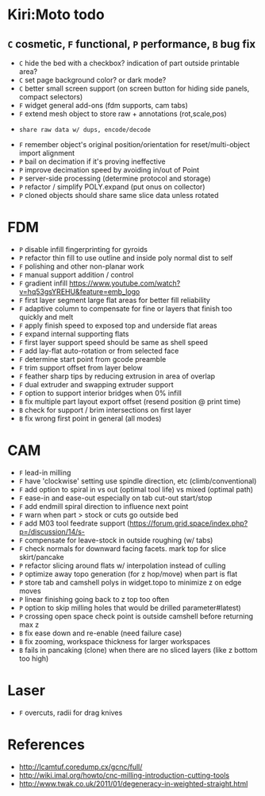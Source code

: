 # Kiri:Moto todo

## `C` cosmetic, `F` functional, `P` performance, `B` bug fix

* `C` hide the bed with a checkbox? indication of part outside printable area?
* `C` set page background color? or dark mode?
* `C` better small screen support (on screen button for hiding side panels, compact selectors)
* `F` widget general add-ons (fdm supports, cam tabs)
* `F` extend mesh object to store raw + annotations (rot,scale,pos)
*     share raw data w/ dups, encode/decode
* `F` remember object's original position/orientation for reset/multi-object import alignment
* `P` bail on decimation if it's proving ineffective
* `P` improve decimation speed by avoiding in/out of Point
* `P` server-side processing (determine protocol and storage)
* `P` refactor / simplify POLY.expand (put onus on collector)
* `P` cloned objects should share same slice data unless rotated

# FDM

* `P` disable infill fingerprinting for gyroids
* `P` refactor thin fill to use outline and inside poly normal dist to self
* `F` polishing and other non-planar work
* `F` manual support addition / control
* `F` gradient infill https://www.youtube.com/watch?v=hq53gsYREHU&feature=emb_logo
* `F` first layer segment large flat areas for better fill reliability
* `F` adaptive column to compensate for fine or layers that finish too quickly and melt
* `F` apply finish speed to exposed top and underside flat areas
* `F` expand internal supporting flats
* `F` first layer support speed should be same as shell speed
* `F` add lay-flat auto-rotation or from selected face
* `F` determine start point from gcode preamble
* `F` trim support offset from layer below
* `F` feather sharp tips by reducing extrusion in area of overlap
* `F` dual extruder and swapping extruder support
* `F` option to support interior bridges when 0% infill
* `B` fix multiple part layout export offset (resend position @ print time)
* `B` check for support / brim intersections on first layer
* `B` fix wrong first point in general (all modes)

# CAM

* `F` lead-in milling
* `F` have 'clockwise' setting use spindle direction, etc (climb/conventional)
* `F` add option to spiral in vs out (optimal tool life) vs mixed (optimal path)
* `F` ease-in and ease-out especially on tab cut-out start/stop
* `F` add endmill spiral direction to influence next point
* `F` warn when part > stock or cuts go outside bed
* `F` add M03 tool feedrate support (https://forum.grid.space/index.php?p=/discussion/14/s-
* `F` compensate for leave-stock in outside roughing (w/ tabs)
* `F` check normals for downward facing facets. mark top for slice skirt/pancake
* `P` refactor slicing around flats w/ interpolation instead of culling
* `P` optimize away topo generation (for z hop/move) when part is flat
* `P` store tab and camshell polys in widget.topo to minimize z on edge moves
* `P` linear finishing going back to z top too often
* `P` option to skip milling holes that would be drilled
parameter#latest)
* `P` crossing open space check point is outside camshell before returning max z
* `B` fix ease down and re-enable (need failure case)
* `B` fix zooming, workspace thickness for larger workspaces
* `B` fails in pancaking (clone) when there are no sliced layers (like z bottom too high)

# Laser

* `F` overcuts, radii for drag knives

# References

* http://lcamtuf.coredump.cx/gcnc/full/
* http://wiki.imal.org/howto/cnc-milling-introduction-cutting-tools
* http://www.twak.co.uk/2011/01/degeneracy-in-weighted-straight.html
